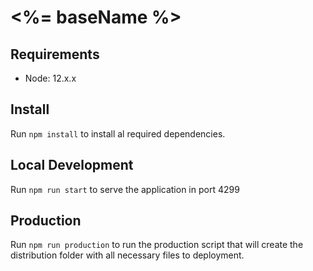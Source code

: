 # <%= baseName %>

## Requirements

- Node: 12.x.x

## Install

Run `npm install` to install al required dependencies.

## Local Development

Run `npm run start` to serve the application in port 4299

## Production

Run `npm run production` to run the production script that will create the distribution folder with all necessary files to deployment.




